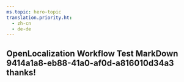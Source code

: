 ```yaml
---
ms.topic: hero-topic
translation.priority.ht: 
  - zh-cn
  - de-de
---
```

## OpenLocalization Workflow Test MarkDown 9414a1a8-eb88-41a0-af0d-a816010d34a3 thanks!
